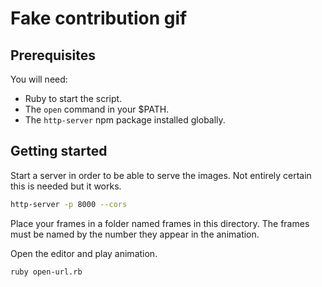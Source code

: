 # Fake contribution gif

## Prerequisites

You will need:

- Ruby to start the script.
- The `open` command in your $PATH.
- The `http-server` npm package installed globally.

## Getting started

Start a server in order to be able to serve the images. Not entirely certain
this is needed but it works.

```bash
http-server -p 8000 --cors
```

Place your frames in a folder named frames in this directory.
The frames must be named by the number they appear in the animation.

Open the editor and play animation.

```bash
ruby open-url.rb
```
